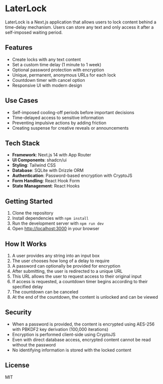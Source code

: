# LaterLock

LaterLock is a Next.js application that allows users to lock content behind a time-delay mechanism. Users can store any text and only access it after a self-imposed waiting period.

## Features

- Create locks with any text content
- Set a custom time delay (1 minute to 1 week)
- Optional password protection with encryption
- Unique, permanent, anonymous URLs for each lock
- Countdown timer with cancel option
- Responsive UI with modern design

## Use Cases

- Self-imposed cooling-off periods before important decisions
- Time-delayed access to sensitive information
- Preventing impulsive actions by adding friction
- Creating suspense for creative reveals or announcements

## Tech Stack

- **Framework**: Next.js 14 with App Router
- **UI Components**: shadcn/ui
- **Styling**: Tailwind CSS
- **Database**: SQLite with Drizzle ORM
- **Authentication**: Password-based encryption with CryptoJS
- **Form Handling**: React Hook Form
- **State Management**: React Hooks

## Getting Started

1. Clone the repository
2. Install dependencies with `npm install`
3. Run the development server with `npm run dev`
4. Open [http://localhost:3000](http://localhost:3000) in your browser

## How It Works

1. A user provides any string into an input box
2. The user chooses how long of a delay to require
3. A password can optionally be provided for encryption
4. After submitting, the user is redirected to a unique URL
5. This URL allows the user to request access to their original input
6. If access is requested, a countdown timer begins according to their specified delay
7. The countdown can be canceled
8. At the end of the countdown, the content is unlocked and can be viewed

## Security

- When a password is provided, the content is encrypted using AES-256 with PBKDF2 key derivation (100,000 iterations)
- Encryption is performed client-side using CryptoJS
- Even with direct database access, encrypted content cannot be read without the password
- No identifying information is stored with the locked content

## License

MIT
